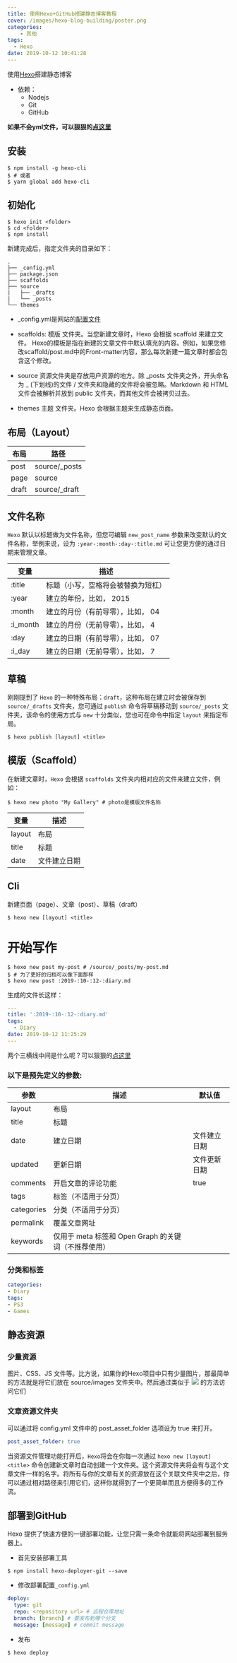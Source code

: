 ```yaml
---
title: 使用Hexo+GitHub搭建静态博客教程
cover: /images/hexo-blog-building/poster.png
categories: 
    - 其他
tags:
  - Hexo
date: 2019-10-12 10:41:28
---
```

使用[Hexo](https://hexo.io/zh-cn/docs/)搭建静态博客

- 依赖：
  - Nodejs
  - Git
  - GitHub

**如果不会yml文件，可以狠狠的[点这里](http://www.ruanyifeng.com/blog/2016/07/yaml.html)**

## 安装

``` shell
$ npm install -g hexo-cli
$ # 或者
$ yarn global add hexo-cli
```

## 初始化
``` shell
$ hexo init <folder>
$ cd <folder>
$ npm install
```
新建完成后，指定文件夹的目录如下：

```
.
├── _config.yml
├── package.json
├── scaffolds
├── source
|   ├── _drafts
|   └── _posts
└── themes
```

- _config.yml是网站的[配置文件](https://hexo.io/zh-cn/docs/configuration)
- scaffolds: 模版 文件夹。当您新建文章时，Hexo 会根据 scaffold 来建立文件。
Hexo的模板是指在新建的文章文件中默认填充的内容。例如，如果您修改scaffold/post.md中的Front-matter内容，那么每次新建一篇文章时都会包含这个修改。

- source
资源文件夹是存放用户资源的地方。除 _posts 文件夹之外，开头命名为 _ (下划线)的文件 / 文件夹和隐藏的文件将会被忽略。Markdown 和 HTML 文件会被解析并放到 public 文件夹，而其他文件会被拷贝过去。

- themes
主题 文件夹。Hexo 会根据主题来生成静态页面。

## 布局（Layout）

| 布局  | 路径 |
|-------|------|
| post | source/_posts |
| page | source |
| draft | source/_draft |

## 文件名称
```Hexo``` 默认以标题做为文件名称，但您可编辑 ```new_post_name``` 参数来改变默认的文件名称，举例来说，设为 ```:year-:month-:day-:title.md``` 可让您更方便的通过日期来管理文章。

| 变量 |  描述 |
|---|---|
| :title | 标题（小写，空格将会被替换为短杠）|
| :year | 建立的年份，比如， 2015 |
| :month | 建立的月份（有前导零），比如， 04 |
| :i_month | 建立的月份（无前导零），比如， 4 |
| :day | 建立的日期（有前导零），比如， 07 |
| :i_day | 建立的日期（无前导零），比如， 7 |

## 草稿

刚刚提到了 ```Hexo``` 的一种特殊布局：```draft```，这种布局在建立时会被保存到 ```source/_drafts``` 文件夹，您可通过 ```publish``` 命令将草稿移动到 ```source/_posts``` 文件夹，该命令的使用方式与 ```new``` 十分类似，您也可在命令中指定 ```layout``` 来指定布局。

``` shell
$ hexo publish [layout] <title>
```

## 模版（Scaffold）
在新建文章时，```Hexo``` 会根据 ```scaffolds``` 文件夹内相对应的文件来建立文件，例如：

``` shell
$ hexo new photo "My Gallery" # photo是模版文件名称
```

变量 | 描述
---|---
layout | 布局
title |	标题
date | 文件建立日期


## Cli
新建页面（page）、文章（post）、草稿（draft）
```shell
$ hexo new [layout] <title>
```

# 开始写作
``` shell
$ hexo new post my-post # /source/_posts/my-post.md
$ # 为了更好的归档可以像下面那样
$ hexo new post :2019-:10-:12-:diary.md
```
生成的文件长这样：
```yaml
---
title: ':2019-:10-:12-:diary.md'
tags:
  - Diary
date: 2019-10-12 11:25:29
---
```
两个三横线中间是什么呢？可以狠狠的[点这里](https://jekyllrb.com/docs/front-matter/)

### 以下是预先定义的参数:

参数  | 描述  | 默认值
---|---|---
layout | 布局
title | 标题
date | 建立日期 | 文件建立日期
updated | 更新日期 | 文件更新日期
comments | 开启文章的评论功能 | true
tags | 标签（不适用于分页）
categories | 分类（不适用于分页）
permalink | 覆盖文章网址
keywords | 仅用于 meta 标签和 Open Graph 的关键词（不推荐使用）	

### 分类和标签
```yaml
categories:
- Diary
tags:
- PS3
- Games
```

## 静态资源

### 少量资源

图片、CSS、JS 文件等。比方说，如果你的Hexo项目中只有少量图片，那最简单的方法就是将它们放在 source/images 文件夹中。然后通过类似于 ![](/images/image.jpg) 的方法访问它们

### 文章资源文件夹

可以通过将 config.yml 文件中的 post_asset_folder 选项设为 true 来打开。
```yaml
post_asset_folder: true
```
当资源文件管理功能打开后，```Hexo```将会在你每一次通过 ```hexo new [layout] <title>``` 命令创建新文章时自动创建一个文件夹。这个资源文件夹将会有与这个文章文件一样的名字。将所有与你的文章有关的资源放在这个关联文件夹中之后，你可以通过相对路径来引用它们，这样你就得到了一个更简单而且方便得多的工作流。

## 部署到GitHub
Hexo 提供了快速方便的一键部署功能，让您只需一条命令就能将网站部署到服务器上。

- 首先安装部署工具

```shell
$ npm install hexo-deployer-git --save
```

- 修改部署配置```_config.yml```

```yaml
deploy:
  type: git
  repo: <repository url> # 远程仓库地址
  branch: [branch] # 要发布到哪个分支
  message: [message] # commit message
```

- 发布

```shell
$ hexo deploy
```

